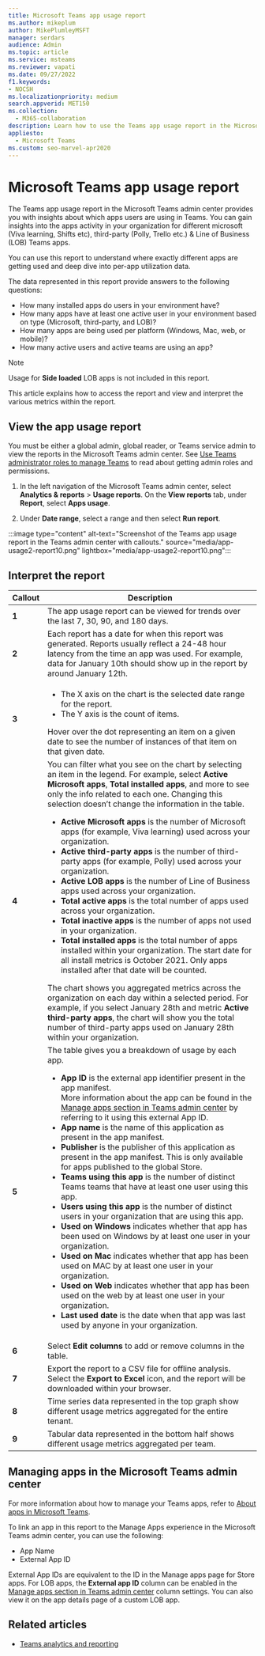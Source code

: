 ```yaml
---
title: Microsoft Teams app usage report
ms.author: mikeplum
author: MikePlumleyMSFT
manager: serdars
audience: Admin
ms.topic: article
ms.service: msteams
ms.reviewer: vapati
ms.date: 09/27/2022
f1.keywords:
- NOCSH
ms.localizationpriority: medium
search.appverid: MET150
ms.collection: 
  - M365-collaboration
description: Learn how to use the Teams app usage report in the Microsoft Teams admin center.
appliesto: 
  - Microsoft Teams
ms.custom: seo-marvel-apr2020
---
```


# Microsoft Teams app usage report

The Teams app usage report in the Microsoft Teams admin center provides you with insights about which apps users are using in Teams. You can gain insights into the apps activity in your organization for different microsoft (Viva learning, Shifts etc), third-party (Polly, Trello etc.) & Line of Business (LOB) Teams apps.   

You can use this report to understand where exactly different apps are getting used and deep dive into per-app utilization data.

The data represented in this report provide answers to the following questions:

-  How many installed apps do users in your environment have?
-  How many apps have at least one active user in your environment based on type (Microsoft, third-party, and LOB)?
-  How many apps are being used per platform (Windows, Mac, web, or mobile)?
-  How many active users and active teams are using an app?

> [!NOTE]
> Usage for **Side loaded** LOB apps is not included in this report.

This article explains how to access the report and view and interpret the various metrics within the report. 

## View the app usage report

You must be either a global admin, global reader, or Teams service admin to view the reports in the Microsoft Teams admin center. See [Use Teams administrator roles to manage Teams](../using-admin-roles.md) to read about getting admin roles and permissions.

1. In the left navigation of the Microsoft Teams admin center, select **Analytics & reports** > **Usage reports**. On the **View reports** tab, under **Report**, select **Apps usage**.

2. Under **Date range**, select a range and then select **Run report**.

:::image type="content" alt-text="Screenshot of the Teams app usage report in the Teams admin center with callouts." source="media/app-usage2-report10.png" lightbox="media/app-usage2-report10.png":::

## Interpret the report

|Callout |Description  |
|--------|-------------|
|**1**   |The app usage report can be viewed for trends over the last 7, 30, 90, and 180 days. |
|**2**   |Each report has a date for when this report was generated. Reports usually reflect a 24-48 hour latency from the time an app was used. For example, data for January 10th should show up in the report by around January 12th. |
|**3**   |<ul><li>The X axis on the chart is the selected date range for the report.</li> <li> The Y axis is the count of items.</li> </ul>Hover over the dot representing an item on a given date to see the number of instances of that item on that given date.|
|**4**   |You can filter what you see on the chart by selecting an item in the legend. For example, select **Active Microsoft apps**, **Total installed apps**, and more to see only the info related to each one. Changing this selection doesn’t change the information in the table. <ul><li>**Active Microsoft apps** is the number of Microsoft apps (for example, Viva learning) used across your organization. </li> <li>**Active third-party apps** is the number of third-party apps (for example, Polly) used across your organization.  </li> <li>**Active LOB apps** is the number of Line of Business apps used across your organization. </li><li>**Total active apps** is the total number of apps used across your organization. </li><li>**Total inactive apps** is the number of apps not used in your organization. </li><li>**Total installed apps** is the total number of apps installed within your organization. The start date for all install metrics is October 2021. Only apps installed after that date will be counted.</li></ul> The chart shows you aggregated metrics across the organization on each day within a selected period. For example, if you select January 28th and metric **Active third-party apps**, the chart will show you the total number of third-party apps used on January 28th within your organization.  |
|**5**   |The table gives you a breakdown of usage by each app. <ul><li>**App ID** is the external app identifier present in the app manifest. <br/>More information about the app can be found in the [Manage apps section in Teams admin center](/microsoftteams/manage-apps) by referring to it using this external App ID.</li> <li>**App name** is the name of this application as present in the app manifest. </li> <li>**Publisher** is the publisher of this application as present in the app manifest. This is only available for apps published to the global Store.</li> <li>**Teams using this app** is the number of distinct Teams teams that have at least one user using this app. </li><li>**Users using this app** is the number of distinct users in your organization that are using this app.</li> <li>**Used on Windows** indicates whether that app has been used on Windows by at least one user in your organization.</li><li>**Used on Mac** indicates whether that app has been used on MAC by at least one user in your organization.</li><li>**Used on Web** indicates whether that app has been used on the web by at least one user in your organization. </li> <li>**Last used date** is the date when that app was last used by anyone in your organization. </li></ul> |
|**6**   |Select **Edit columns** to add or remove columns in the table.|
|**7**   |Export the report to a CSV file for offline analysis. Select the **Export to Excel** icon, and the report will be downloaded within your browser.|
|**8** |Time series data represented in the top graph show different usage metrics aggregated for the entire tenant.|
|**9** |Tabular data represented in the bottom half shows different usage metrics aggregated per team.|


## Managing apps in the Microsoft Teams admin center

For more information about how to manage your Teams apps, refer to [About apps in Microsoft Teams](/microsoftteams/deploy-apps-microsoft-teams-landing-page.md).

To link an app in this report to the Manage Apps experience in the Microsoft Teams admin center, you can use the following:

- App Name
- External App ID

External App IDs are equivalent to the ID in the Manage apps page for Store apps. For LOB apps, the **External app ID**  column can be enabled in the [Manage apps section in Teams admin center](/microsoftteams/manage-apps) column settings. You can also view it on the app details page of a custom LOB app.

## Related articles

- [Teams analytics and reporting](teams-reporting-reference.md)
